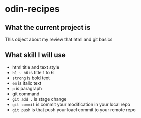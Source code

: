 # odin-recipes

## What the current project is
This object about my review that html and git basics

## What skill I will use
 - html title and text style
  - `h1 ~ h6` is title 1 to 6
  - `strong` is bold text
  - `em` is italic text
  - `p` is paragraph
 - git command
  - `git add .` is stage change
  - `git commit` is commit your modification in your local repo
  - `git push` is that push your loacl commit to your remote repo
